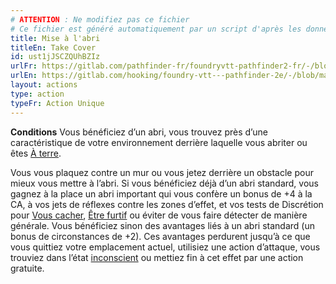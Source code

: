 ```yaml
---
# ATTENTION : Ne modifiez pas ce fichier
# Ce fichier est généré automatiquement par un script d'après les données du module Foundry VTT officiel et de sa traduction
title: Mise à l'abri
titleEn: Take Cover
id: ust1jJSCZQUhBZIz
urlFr: https://gitlab.com/pathfinder-fr/foundryvtt-pathfinder2-fr/-/blob/master/data/actions/ust1jJSCZQUhBZIz.htm
urlEn: https://gitlab.com/hooking/foundry-vtt---pathfinder-2e/-/blob/master/packs/data/actions.db/take-cover.json
layout: actions
type: action
typeFr: Action Unique
---
```

**Conditions** Vous bénéficiez d’un abri, vous trouvez près d’une caractéristique de votre environnement derrière laquelle vous abriter ou êtes [À terre](../conditions/à-terre.html).

Vous vous plaquez contre un mur ou vous jetez derrière un obstacle pour mieux vous mettre à l’abri. Si vous bénéficiez déjà d’un abri standard, vous gagnez à la place un abri important qui vous confère un bonus de +4 à la CA, à vos jets de réflexes contre les zones d’effet, et vos tests de Discrétion pour [Vous cacher](se-cacher.html), [Être furtif](être-furtif.html) ou éviter de vous faire détecter de manière générale. Vous bénéficiez sinon des avantages liés à un abri standard (un bonus de circonstances de +2). Ces avantages perdurent jusqu’à ce que vous quittiez votre emplacement actuel, utilisiez une action d’attaque, vous trouviez dans l’état [inconscient](../conditions/inconscient.html) ou mettiez fin à cet effet par une action gratuite.
